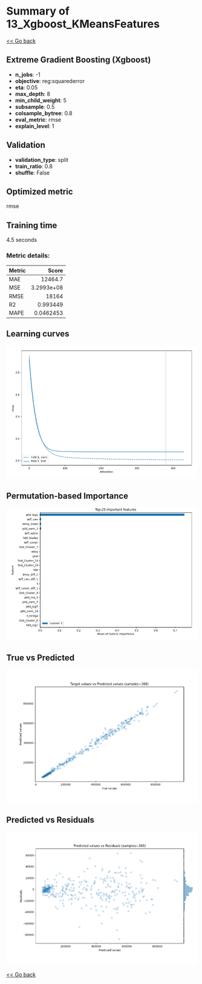 # Summary of 13_Xgboost_KMeansFeatures

[<< Go back](../README.md)


## Extreme Gradient Boosting (Xgboost)
- **n_jobs**: -1
- **objective**: reg:squarederror
- **eta**: 0.05
- **max_depth**: 8
- **min_child_weight**: 5
- **subsample**: 0.5
- **colsample_bytree**: 0.8
- **eval_metric**: rmse
- **explain_level**: 1

## Validation
 - **validation_type**: split
 - **train_ratio**: 0.8
 - **shuffle**: False

## Optimized metric
rmse

## Training time

4.5 seconds

### Metric details:
| Metric   |          Score |
|:---------|---------------:|
| MAE      | 12464.7        |
| MSE      |     3.2993e+08 |
| RMSE     | 18164          |
| R2       |     0.993449   |
| MAPE     |     0.0462453  |



## Learning curves
![Learning curves](learning_curves.png)

## Permutation-based Importance
![Permutation-based Importance](permutation_importance.png)
## True vs Predicted

![True vs Predicted](true_vs_predicted.png)


## Predicted vs Residuals

![Predicted vs Residuals](predicted_vs_residuals.png)



[<< Go back](../README.md)
